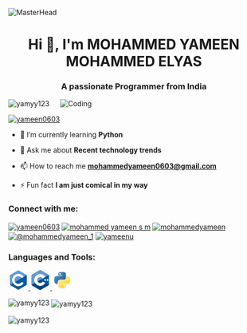 ![MasterHead](https://camo.githubusercontent.com/69a64c1db5c749cbf9b3cb40c1248ebdc6f6b7788b2d008506910a088af92ecd/68747470733a2f2f70726576696577732e31323372662e636f6d2f696d616765732f6b617270656e6b6f696c69612f6b617270656e6b6f696c6961313830362f6b617270656e6b6f696c69613138303630303031312f3130323938383830362d766563746f722d6c696e652d7765622d636f6e636570742d666f722d70726f6772616d6d696e672d6c696e6561722d7765622d62616e6e65722d666f722d636f64696e672d2e6a7067)
<h1 align="center">Hi 👋, I'm MOHAMMED YAMEEN MOHAMMED ELYAS</h1>
<h3 align="center">A passionate Programmer from India</h3>
<img align="right" alt="Coding" width="400" src="https://c.tenor.com/NOYF3f82b_gAAAAC/programmer.gif">


<p align="left"> <img src="https://komarev.com/ghpvc/?username=yamyy123&label=Profile%20views&color=0e75b6&style=flat" alt="yamyy123" /> </p>

<p align="left"> <a href="https://twitter.com/yameen0603" target="blank"><img src="https://img.shields.io/twitter/follow/yameen0603?logo=twitter&style=for-the-badge" alt="yameen0603" /></a> </p>

- 🌱 I’m currently learning **Python**

- 💬 Ask me about **Recent technology trends**

- 📫 How to reach me **mohammedyameen0603@gmail.com**

- ⚡ Fun fact **I am just comical in my way**

<h3 align="left">Connect with me:</h3>
<p align="left">
<a href="https://twitter.com/yameen0603" target="blank"><img align="center" src="https://raw.githubusercontent.com/rahuldkjain/github-profile-readme-generator/master/src/images/icons/Social/twitter.svg" alt="yameen0603" height="30" width="40" /></a>
<a href="https://linkedin.com/in/mohammed yameen s m" target="blank"><img align="center" src="https://raw.githubusercontent.com/rahuldkjain/github-profile-readme-generator/master/src/images/icons/Social/linked-in-alt.svg" alt="mohammed yameen s m" height="30" width="40" /></a>
<a href="https://www.codechef.com/users/mohammedyameen" target="blank"><img align="center" src="https://cdn.jsdelivr.net/npm/simple-icons@3.1.0/icons/codechef.svg" alt="mohammedyameen" height="30" width="40" /></a>
<a href="https://www.hackerrank.com/@mohammedyameen_1" target="blank"><img align="center" src="https://raw.githubusercontent.com/rahuldkjain/github-profile-readme-generator/master/src/images/icons/Social/hackerrank.svg" alt="@mohammedyameen_1" height="30" width="40" /></a>
<a href="https://www.leetcode.com/yameenu" target="blank"><img align="center" src="https://raw.githubusercontent.com/rahuldkjain/github-profile-readme-generator/master/src/images/icons/Social/leet-code.svg" alt="yameenu" height="30" width="40" /></a>
</p>

<h3 align="left">Languages and Tools:</h3>
<p align="left"> <a href="https://www.cprogramming.com/" target="_blank" rel="noreferrer"> <img src="https://raw.githubusercontent.com/devicons/devicon/master/icons/c/c-original.svg" alt="c" width="40" height="40"/> </a> <a href="https://www.w3schools.com/cpp/" target="_blank" rel="noreferrer"> <img src="https://raw.githubusercontent.com/devicons/devicon/master/icons/cplusplus/cplusplus-original.svg" alt="cplusplus" width="40" height="40"/> </a> <a href="https://www.python.org" target="_blank" rel="noreferrer"> <img src="https://raw.githubusercontent.com/devicons/devicon/master/icons/python/python-original.svg" alt="python" width="40" height="40"/> </a> </p>

<p><img align="left" src="https://github-readme-stats.vercel.app/api/top-langs?username=yamyy123&show_icons=true&locale=en&layout=compact" alt="yamyy123" /></p>

<p>&nbsp;<img align="center" src="https://github-readme-stats.vercel.app/api?username=yamyy123&show_icons=true&locale=en" alt="yamyy123" /></p>

<p><img align="center" src="https://github-readme-streak-stats.herokuapp.com/?user=yamyy123&" alt="yamyy123" /></p>
